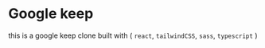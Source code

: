 # Google keep
this is a google keep clone built with ( `react`, `tailwindCSS`, `sass`, `typescript` )
